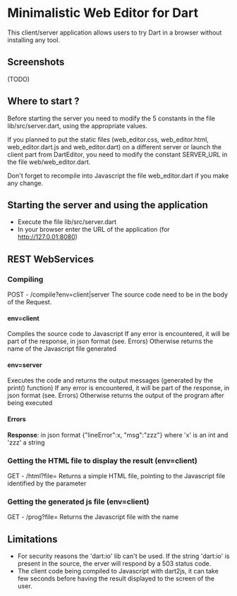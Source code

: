 # Minimalistic Web Editor for Dart
This client/server application allows users to try Dart in a browser without installing any tool.

## Screenshots
(TODO)

## Where to start ?
Before starting the server you need to modify the 5 constants in the file lib/src/server.dart, using the appropriate values.

If you planned to put the static files  (web\_editor.css, web\_editor.html, web\_editor.dart.js and web\_editor.dart) on a different 
server or launch the client part from DartEditor, you need to modify the constant SERVER\_URL in the file web/web\_editor.dart.

Don't forget to recompile into Javascript the file web\_editor.dart if you make any change.

## Starting the server and using the application
  * Execute the file lib/src/server.dart
  * In your browser enter the URL of the application (for http://127.0.01:8080)

## REST WebServices
### Compiling
POST - /compile?env=client|server 
The source code need to be in the body of the Request.

#### env=client
Compiles the source code to Javascript
If any error is encountered, it will be part of the response, in json format (see. Errors)
Otherwise returns the name of the Javascript file generated

#### env=server
Executes the code and returns the output messages (generated by the print() function)
If any error is encountered, it will be part of the response, in json format (see. Errors)
Otherwise returns the output of the program after being executed

#### Errors
**Response**: in json format
{"lineError":x, "msg":"zzz"} where 'x' is an int and 'zzz' a string

### Getting the HTML file to display the result (env=client)
GET - /html?file=<id>
Returns a simple HTML file, pointing to the Javascript file identified by the parameter <id>

### Getting the generated js file (env=client)
GET - /prog?file=<id>
Returns the Javascript file with the name <id>

Limitations
--
  * For security reasons the 'dart:io' lib can't be used. If the string 'dart:io' is present in the source, the erver will respond by a 503 status code.
  * The client code being compiled to Javascript with dart2js, it can take few seconds before having the result displayed to the screen of the user.